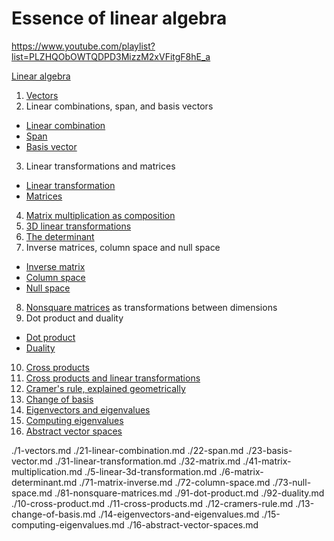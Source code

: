 # Essence of linear algebra
https://www.youtube.com/playlist?list=PLZHQObOWTQDPD3MizzM2xVFitgF8hE_a

[Linear algebra](./linear-algebra-0-toc.md)
1. [Vectors](./1-vectors.md)
2. Linear combinations, span, and basis vectors
  - [Linear combination](./21-linear-combination.md)
  - [Span](./22-span.md)
  - [Basis vector](./23-basis-vector.md)
3. Linear transformations and matrices
  - [Linear transformation](./31-linear-transformation.md)
  - [Matrices](./32-matrix.md)
4. [Matrix multiplication as composition](./41-matrix-multiplication.md)
5. [3D linear transformations](./5-linear-3d-transformation.md)
6. [The determinant](./60-matrix-determinant.md)
7. Inverse matrices, column space and null space
  - [Inverse matrix](./71-matrix-inverse.md)
  - [Column space](./72-column-space.md)
  - [Null space](./73-null-space.md)
8. [Nonsquare matrices](./81-nonsquare-matrices.md) as transformations between dimensions
9. Dot product and duality
  - [Dot product](./91-dot-product.md)
  - [Duality](./92-duality.md)
10. [Cross products](./10-cross-product.md)
11. [Cross products and linear transformations](./11-cross-products.md)
12. [Cramer's rule, explained geometrically](./12-cramers-rule.md)
13. [Change of basis]()
14. [Eigenvectors and eigenvalues](./14-eigenvectors-and-eigenvalues.md)
15. [Computing eigenvalues](./15-computing-eigenvalues.md)
16. [Abstract vector spaces](./16-abstract-vector-spaces.md)



./1-vectors.md
./21-linear-combination.md
./22-span.md
./23-basis-vector.md
./31-linear-transformation.md
./32-matrix.md
./41-matrix-multiplication.md
./5-linear-3d-transformation.md
./6-matrix-determinant.md
./71-matrix-inverse.md
./72-column-space.md
./73-null-space.md
./81-nonsquare-matrices.md
./91-dot-product.md
./92-duality.md
./10-cross-product.md
./11-cross-products.md
./12-cramers-rule.md
./13-change-of-basis.md
./14-eigenvectors-and-eigenvalues.md
./15-computing-eigenvalues.md
./16-abstract-vector-spaces.md
